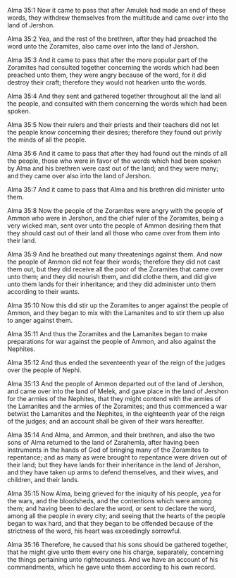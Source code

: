 Alma 35:1 Now it came to pass that after Amulek had made an end of these
words, they withdrew themselves from the multitude and came over into
the land of Jershon.

Alma 35:2 Yea, and the rest of the brethren, after they had preached the
word unto the Zoramites, also came over into the land of Jershon.

Alma 35:3 And it came to pass that after the more popular part of the
Zoramites had consulted together concerning the words which had been
preached unto them, they were angry because of the word, for it did
destroy their craft; therefore they would not hearken unto the words.

Alma 35:4 And they sent and gathered together throughout all the land
all the people, and consulted with them concerning the words which had
been spoken.

Alma 35:5 Now their rulers and their priests and their teachers did not
let the people know concerning their desires; therefore they found out
privily the minds of all the people.

Alma 35:6 And it came to pass that after they had found out the minds of
all the people, those who were in favor of the words which had been
spoken by Alma and his brethren were cast out of the land; and they were
many; and they came over also into the land of Jershon.

Alma 35:7 And it came to pass that Alma and his brethren did minister
unto them.

Alma 35:8 Now the people of the Zoramites were angry with the people of
Ammon who were in Jershon, and the chief ruler of the Zoramites, being a
very wicked man, sent over unto the people of Ammon desiring them that
they should cast out of their land all those who came over from them
into their land.

Alma 35:9 And he breathed out many threatenings against them. And now
the people of Ammon did not fear their words; therefore they did not
cast them out, but they did receive all the poor of the Zoramites that
came over unto them; and they did nourish them, and did clothe them, and
did give unto them lands for their inheritance; and they did administer
unto them according to their wants.

Alma 35:10 Now this did stir up the Zoramites to anger against the
people of Ammon, and they began to mix with the Lamanites and to stir
them up also to anger against them.

Alma 35:11 And thus the Zoramites and the Lamanites began to make
preparations for war against the people of Ammon, and also against the
Nephites.

Alma 35:12 And thus ended the seventeenth year of the reign of the
judges over the people of Nephi.

Alma 35:13 And the people of Ammon departed out of the land of Jershon,
and came over into the land of Melek, and gave place in the land of
Jershon for the armies of the Nephites, that they might contend with the
armies of the Lamanites and the armies of the Zoramites; and thus
commenced a war betwixt the Lamanites and the Nephites, in the
eighteenth year of the reign of the judges; and an account shall be
given of their wars hereafter.

Alma 35:14 And Alma, and Ammon, and their brethren, and also the two
sons of Alma returned to the land of Zarahemla, after having been
instruments in the hands of God of bringing many of the Zoramites to
repentance; and as many as were brought to repentance were driven out of
their land; but they have lands for their inheritance in the land of
Jershon, and they have taken up arms to defend themselves, and their
wives, and children, and their lands.

Alma 35:15 Now Alma, being grieved for the iniquity of his people, yea
for the wars, and the bloodsheds, and the contentions which were among
them; and having been to declare the word, or sent to declare the word,
among all the people in every city; and seeing that the hearts of the
people began to wax hard, and that they began to be offended because of
the strictness of the word, his heart was exceedingly sorrowful.

Alma 35:16 Therefore, he caused that his sons should be gathered
together, that he might give unto them every one his charge, separately,
concerning the things pertaining unto righteousness. And we have an
account of his commandments, which he gave unto them according to his
own record.
